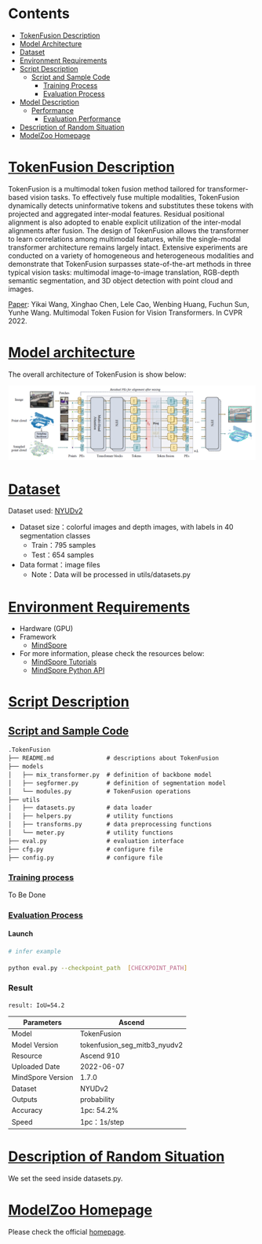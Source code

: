# Contents

- [TokenFusion Description](#tokenfusion-description)
- [Model Architecture](#model-architecture)
- [Dataset](#dataset)
- [Environment Requirements](#environment-requirements)
- [Script Description](#script-description)
    - [Script and Sample Code](#script-and-sample-code)
        - [Training Process](#training-process)
        - [Evaluation Process](#evaluation-process)
- [Model Description](#model-description)
    - [Performance](#performance)
        - [Evaluation Performance](#evaluation-performance)
- [Description of Random Situation](#description-of-random-situation)
- [ModelZoo Homepage](#modelzoo-homepage)

# [TokenFusion Description](#contents)

TokenFusion is a multimodal token fusion method tailored for transformer-based vision tasks. To effectively fuse multiple modalities, TokenFusion dynamically detects uninformative tokens and substitutes these tokens with projected and aggregated inter-modal features. Residual positional alignment is also adopted to enable explicit utilization of the inter-modal alignments after fusion. The design of TokenFusion allows the transformer to learn correlations among multimodal features, while the single-modal transformer architecture remains largely intact. Extensive experiments are conducted on a variety of homogeneous and heterogeneous modalities and demonstrate that TokenFusion surpasses state-of-the-art methods in three typical vision tasks: multimodal image-to-image translation, RGB-depth semantic segmentation, and 3D object detection with point cloud and images.

[Paper](https://arxiv.org/abs/2204.08721): Yikai Wang, Xinghao Chen, Lele Cao, Wenbing Huang, Fuchun Sun, Yunhe Wang. Multimodal Token Fusion for Vision Transformers. In CVPR 2022.

# [Model architecture](#contents)

The overall architecture of TokenFusion is show below:

![](./fig/TokenFusion.png)

# [Dataset](#contents)

Dataset used: [NYUDv2](https://cs.nyu.edu/~silberman/datasets/nyu_depth_v2.html)

- Dataset size：colorful images and depth images, with labels in 40 segmentation classes
    - Train：795 samples
    - Test：654 samples
- Data format：image files
    - Note：Data will be processed in utils/datasets.py

# [Environment Requirements](#contents)

- Hardware (GPU)
- Framework
    - [MindSpore](https://www.mindspore.cn/install/en)
- For more information, please check the resources below:
    - [MindSpore Tutorials](https://www.mindspore.cn/tutorials/en/master/index.html)
    - [MindSpore Python API](https://www.mindspore.cn/docs/api/en/master/index.html)

# [Script Description](#contents)

## [Script and Sample Code](#contents)

```markdown
.TokenFusion
├── README.md               # descriptions about TokenFusion
├── models
│   ├── mix_transformer.py  # definition of backbone model
│   ├── segformer.py        # definition of segmentation model
│   └── modules.py          # TokenFusion operations
├── utils
│   ├── datasets.py         # data loader
│   ├── helpers.py          # utility functions
│   ├── transforms.py       # data preprocessing functions
│   └── meter.py            # utility functions
├── eval.py                 # evaluation interface
├── cfg.py                  # configure file
├── config.py               # configure file
```

### [Training process](#contents)

To Be Done

### [Evaluation Process](#contents)

#### Launch

```bash
# infer example

python eval.py --checkpoint_path  [CHECKPOINT_PATH]
```

### Result

```bash
result: IoU=54.2
```

| Parameters                 | Ascend                                                       |
| -------------------------- | ----------------------------------------------------------- |
|Model|TokenFusion|
| Model Version              | tokenfusion_seg_mitb3_nyudv2                                                |
| Resource                   | Ascend 910               |
| Uploaded Date              | 2022-06-07                                 |
| MindSpore Version          | 1.7.0                                                 |
| Dataset                    | NYUDv2                                              |
| Outputs | probability                                                 |
| Accuracy             | 1pc: 54.2%                   |
| Speed                      | 1pc：1s/step                        |

# [Description of Random Situation](#contents)

We set the seed inside datasets.py.

# [ModelZoo Homepage](#contents)

Please check the official [homepage](https://gitee.com/mindspore/models).
